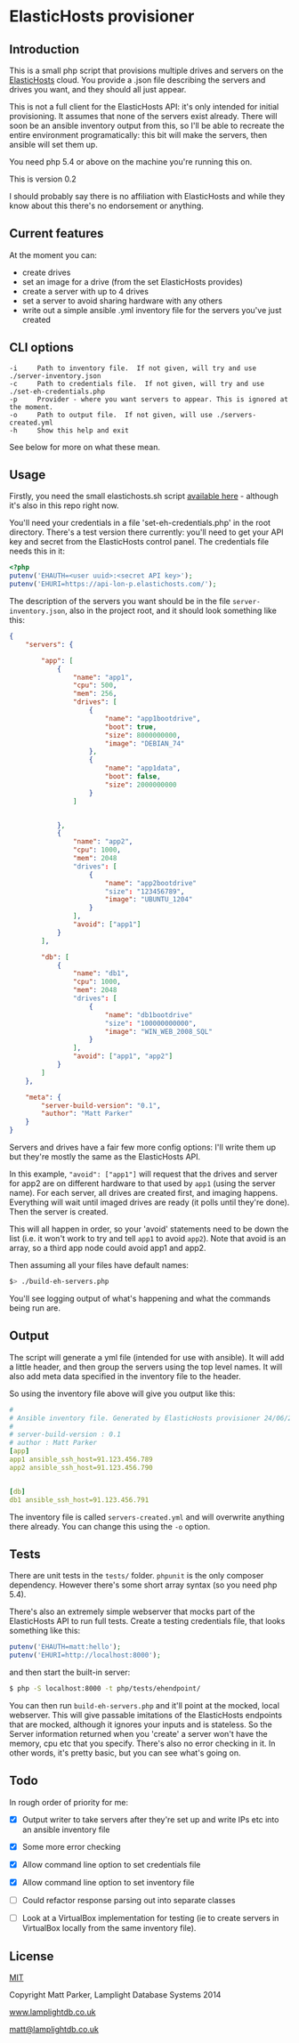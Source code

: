 # ElasticHosts provisioner

## Introduction

This is a small php script that provisions multiple drives and servers on the [ElasticHosts](http://www.elastichosts.co.uk)
cloud.  You provide a .json file describing the servers and drives you want, and they should all just appear.

This is not a full client for the ElasticHosts API: it's only intended for initial provisioning.  It assumes
that none of the servers exist already.  There will soon be an ansible inventory output from this, so I'll be able
to recreate the entire environment programatically: this bit will make the servers, then ansible will set them up.

You need php 5.4 or above on the machine you're running this on.

This is version 0.2

I should probably say there is no affiliation with ElasticHosts and while they know about this there's no
endorsement or anything.


## Current features

At the moment you can:

 - create drives
 - set an image for a drive (from the set ElasticHosts provides)
 - create a server with up to 4 drives
 - set a server to avoid sharing hardware with any others
 - write out a simple ansible .yml inventory file for the servers you've just created


## CLI options

    -i     Path to inventory file.  If not given, will try and use ./server-inventory.json
    -c     Path to credentials file.  If not given, will try and use ./set-eh-credentials.php
    -p     Provider - where you want servers to appear. This is ignored at the moment.
    -o     Path to output file.  If not given, will use ./servers-created.yml
    -h     Show this help and exit

See below for more on what these mean.


## Usage

Firstly, you need the small elastichosts.sh script [available here](http://elastichosts.co.uk/support/api/) - although
it's also in this repo right now.

You'll need your credentials in a file 'set-eh-credentials.php' in the root directory.  There's a test version there
currently: you'll need to get your API key and secret from the ElasticHosts control panel.  The credentials file needs
this in it:

```php
<?php
putenv('EHAUTH=<user uuid>:<secret API key>');
putenv('EHURI=https://api-lon-p.elastichosts.com/');
```

The description of the servers you want should be in the file `server-inventory.json`, also in the project root, and it
should look something like this:

```json
{
    "servers": {

        "app": [
            {
                "name": "app1",
                "cpu": 500,
                "mem": 256,
                "drives": [
                    {
                        "name": "app1bootdrive",
                        "boot": true,
                        "size": 8000000000,
                        "image": "DEBIAN_74"
                    },
                    {
                        "name": "app1data",
                        "boot": false,
                        "size": 2000000000
                    }
                ]


            },
            {
                "name": "app2",
                "cpu": 1000,
                "mem": 2048
                "drives": [
                    {
                        "name": "app2bootdrive"
                        "size": "123456789",
                        "image": "UBUNTU_1204"
                    }
                ],
                "avoid": ["app1"]
            }
        ],

        "db": [
            {
                "name": "db1",
                "cpu": 1000,
                "mem": 2048
                "drives": [
                    {
                        "name": "db1bootdrive"
                        "size": "100000000000",
                        "image": "WIN_WEB_2008_SQL"
                    }
                ],
                "avoid": ["app1", "app2"]
            }
        ]
    },

    "meta": {
        "server-build-version": "0.1",
        "author": "Matt Parker"
    }
}
```

Servers and drives have a fair few more config options: I'll write them up but they're mostly the same
as the ElasticHosts API.

In this example, `"avoid": ["app1"]` will request that the drives and server for app2 are on different hardware
to that used by `app1` (using the server name).  For each server, all drives are created first, and imaging happens.
 Everything will wait until imaged drives are ready (it polls until they're done).  Then the server is created.

This will all happen in order, so your 'avoid' statements need to be down the list (i.e. it won't work to try and
tell `app1` to avoid `app2`).  Note that avoid is an array, so a third app node could avoid app1 and app2.

Then assuming all your files have default names:

```bash
$> ./build-eh-servers.php
```

You'll see logging output of what's happening and what the commands being run are.


## Output

The script will generate a yml file (intended for use with ansible).  It will add a little header, and then
group the servers using the top level names.  It will also add meta data specified in the inventory file
to the header.

So using the inventory file above will give you output like this:

```yml
#
# Ansible inventory file. Generated by ElasticHosts provisioner 24/06/2014 10:44:44
#
# server-build-version : 0.1
# author : Matt Parker
[app]
app1 ansible_ssh_host=91.123.456.789
app2 ansible_ssh_host=91.123.456.790


[db]
db1 ansible_ssh_host=91.123.456.791

```

The inventory file is called `servers-created.yml` and will overwrite anything there already.  You can change this using
the `-o` option.


## Tests

There are unit tests in the `tests/` folder.  `phpunit` is the only composer dependency.  However there's some short array
syntax (so you need php 5.4).

There's also an extremely simple webserver that mocks part of the ElasticHosts API to run full tests.  Create a
testing credentials file, that looks something like this:

```php
putenv('EHAUTH=matt:hello');
putenv('EHURI=http://localhost:8000');
```

and then start the built-in server:

```bash
$ php -S localhost:8000 -t php/tests/ehendpoint/
```

You can then run `build-eh-servers.php` and it'll point at the mocked, local webserver.  This will give passable
imitations of the ElasticHosts endpoints that are mocked, although it ignores your inputs and is stateless.  So
the Server information returned when you 'create' a server won't have the memory, cpu etc that you specify.  There's
also no error checking in it.  In other words, it's pretty basic, but you can see what's going on.


## Todo

In rough order of priority for me:

 - [x] Output writer to take servers after they're set up and write IPs etc into an ansible inventory file
 - [x] Some more error checking
 - [x] Allow command line option to set credentials file
 - [x] Allow command line option to set inventory file
 - [ ] Could refactor response parsing out into separate classes
 - [ ] Look at a VirtualBox implementation for testing (ie to create servers in VirtualBox locally from the same inventory file).


## License

[MIT](LICENSE)


Copyright Matt Parker, Lamplight Database Systems 2014

www.lamplightdb.co.uk

matt@lamplightdb.co.uk
